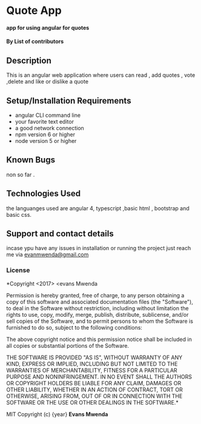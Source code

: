 # Quote App

#### app for using angular for quotes

#### By **List of contributors**

## Description

This is an angular web application where users can read , add quotes , vote ,delete and like or dislike a quote

## Setup/Installation Requirements

* angular CLI command line
* your favorite text editor
* a good network connection
* npm version 6 or higher
* node version 5 or higher


## Known Bugs

non so far .

## Technologies Used

the languanges used are angular 4, typescript ,basic html , bootstrap and basic css.

## Support and contact details

incase ypu have any issues in installation or running the project just reach me via evanmwenda@gmail.com

### License

*Copyright <2017> <evans Mwenda

Permission is hereby granted, free of charge, to any person obtaining a copy of this software and associated documentation files (the "Software"), to deal in the Software without restriction, including without limitation the rights to use, copy, modify, merge, publish, distribute, sublicense, and/or sell copies of the Software, and to permit persons to whom the Software is furnished to do so, subject to the following conditions:

The above copyright notice and this permission notice shall be included in all copies or substantial portions of the Software.

THE SOFTWARE IS PROVIDED "AS IS", WITHOUT WARRANTY OF ANY KIND, EXPRESS OR IMPLIED, INCLUDING BUT NOT LIMITED TO THE WARRANTIES OF MERCHANTABILITY, FITNESS FOR A PARTICULAR PURPOSE AND NONINFRINGEMENT. IN NO EVENT SHALL THE AUTHORS OR COPYRIGHT HOLDERS BE LIABLE FOR ANY CLAIM, DAMAGES OR OTHER LIABILITY, WHETHER IN AN ACTION OF CONTRACT, TORT OR OTHERWISE, ARISING FROM, OUT OF OR IN CONNECTION WITH THE SOFTWARE OR THE USE OR OTHER DEALINGS IN THE SOFTWARE.*

MIT Copyright (c) {year} **Evans Mwenda**
